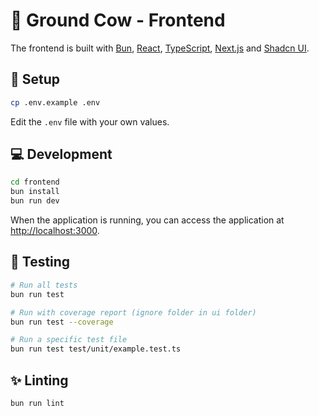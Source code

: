 # 🐄 Ground Cow - Frontend

The frontend is built with [Bun](https://bun.sh/), [React](https://reactjs.org/), [TypeScript](https://www.typescriptlang.org/), [Next.js](https://nextjs.org/) and [Shadcn UI](https://ui.shadcn.com/).

## 🔧 Setup

```bash
cp .env.example .env
```

Edit the `.env` file with your own values.

## 💻 Development

```bash
cd frontend
bun install
bun run dev
```

When the application is running, you can access the application at [http://localhost:3000](http://localhost:3000).

## 🧪 Testing

```bash
# Run all tests
bun run test

# Run with coverage report (ignore folder in ui folder)
bun run test --coverage

# Run a specific test file
bun run test test/unit/example.test.ts
```

## ✨ Linting

```bash
bun run lint
```
